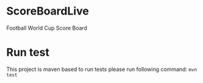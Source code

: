 # ScoreBoardLive
Football World Cup Score Board

# Run test
This project is maven based to run tests please run following command: 
```mvn test```